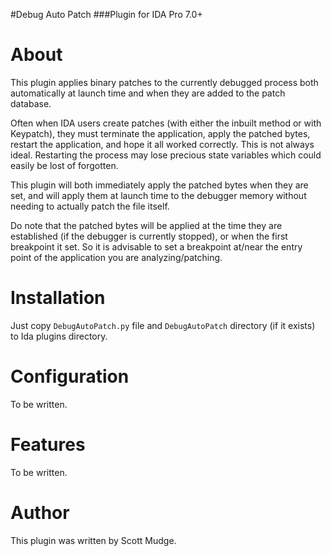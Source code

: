 #Debug Auto Patch
###Plugin for IDA Pro 7.0+

About
=====

This plugin applies binary patches to the currently debugged process both automatically at launch time and when they are
added to the patch database.

Often when IDA users create patches (with either the inbuilt method or with Keypatch), they must terminate the 
application, apply the patched bytes, restart the application, and hope it all worked correctly. This is not always
ideal. Restarting the process may lose precious state variables which could easily be lost of forgotten.

This plugin will both immediately apply the patched bytes when they are set, and will apply them at launch time to the 
debugger memory without needing to actually patch the file itself.

Do note that the patched bytes will be applied at the time they are established (if the debugger is currently stopped),
or when the first breakpoint it set. So it is advisable to set a breakpoint at/near the entry point of the application
you are analyzing/patching.

Installation
=====
Just copy `DebugAutoPatch.py` file and `DebugAutoPatch` directory (if it exists) to Ida plugins directory.

Configuration
=====

To be written.

Features
=====
To be written.

Author
=====

This plugin was written by Scott Mudge.